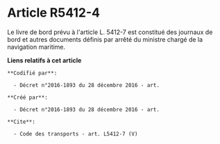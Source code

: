# Article R5412-4

Le livre de bord prévu à l'article L. 5412-7 est constitué des journaux de bord et autres documents définis par arrêté du
ministre chargé de la navigation maritime.

**Liens relatifs à cet article**

	**Codifié par**:

	  - Décret n°2016-1893 du 28 décembre 2016 - art.

	**Créé par**:

	  - Décret n°2016-1893 du 28 décembre 2016 - art.

	**Cite**:

	  - Code des transports - art. L5412-7 (V)
